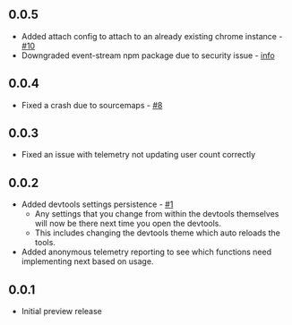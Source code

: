 ## 0.0.5
* Added attach config to attach to an already existing chrome instance - [#10](https://github.com/CodeMooseUS/vscode-devtools/issues/10)
* Downgraded event-stream npm package due to security issue - [info](https://code.visualstudio.com/blogs/2018/11/26/event-stream)

## 0.0.4
* Fixed a crash due to sourcemaps - [#8](https://github.com/CodeMooseUS/vscode-devtools/issues/8)

## 0.0.3
* Fixed an issue with telemetry not updating user count correctly

## 0.0.2
* Added devtools settings persistence - [#1](https://github.com/CodeMooseUS/vscode-devtools/issues/1)
    * Any settings that you change from within the devtools themselves will now be there next time you open the devtools.
    * This includes changing the devtools theme which auto reloads the tools.
* Added anonymous telemetry reporting to see which functions need implementing next based on usage.

## 0.0.1
* Initial preview release